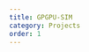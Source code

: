 ```yaml
---
title: GPGPU-SIM
category: Projects
order: 1
---
```


<div id="github"></div>
<script>  
getText('https://raw.githubusercontent.com/WheatBeer/posts/master/projects/gpgpu-sim.md');
</script>